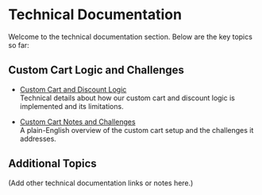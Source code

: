 # Technical Documentation

Welcome to the technical documentation section. Below are the key topics so far:

## Custom Cart Logic and Challenges

- [Custom Cart and Discount Logic](custom-cart-and-discount-logic-technical.md)  
  Technical details about how our custom cart and discount logic is implemented and its limitations.

- [Custom Cart Notes and Challenges](custom-cart-and-discount-logic-general.md)  
  A plain-English overview of the custom cart setup and the challenges it addresses.

## Additional Topics

(Add other technical documentation links or notes here.)
